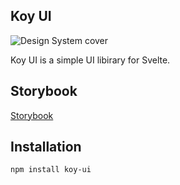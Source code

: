 ## Koy UI

![Design System cover](https://i.gyazo.com/54e3c90420ff4d480b3d45265412e964.jpg)

Koy UI is a simple UI libirary for Svelte.

## Storybook

[Storybook](https://koy-ui.vercel.app/)

## Installation

```bash
npm install koy-ui
```
